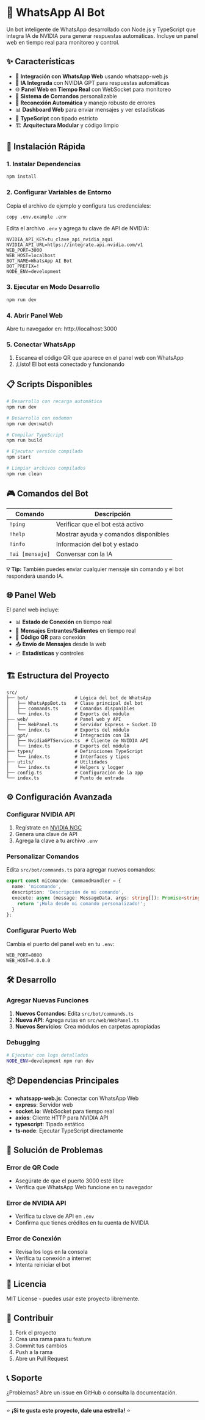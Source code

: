 # 🤖 WhatsApp AI Bot

Un bot inteligente de WhatsApp desarrollado con Node.js y TypeScript que integra IA de NVIDIA para generar respuestas automáticas. Incluye un panel web en tiempo real para monitoreo y control.

## ✨ Características

- 📱 **Integración con WhatsApp Web** usando whatsapp-web.js
- 🧠 **IA Integrada** con NVIDIA GPT para respuestas automáticas
- 🌐 **Panel Web en Tiempo Real** con WebSocket para monitoreo
- 💬 **Sistema de Comandos** personalizable
- 🔄 **Reconexión Automática** y manejo robusto de errores
- 📊 **Dashboard Web** para enviar mensajes y ver estadísticas
- 🎯 **TypeScript** con tipado estricto
- 🏗️ **Arquitectura Modular** y código limpio

## 🚀 Instalación Rápida

### 1. Instalar Dependencias

```bash
npm install
```

### 2. Configurar Variables de Entorno

Copia el archivo de ejemplo y configura tus credenciales:

```bash
copy .env.example .env
```

Edita el archivo `.env` y agrega tu clave de API de NVIDIA:

```env
NVIDIA_API_KEY=tu_clave_api_nvidia_aqui
NVIDIA_API_URL=https://integrate.api.nvidia.com/v1
WEB_PORT=3000
WEB_HOST=localhost
BOT_NAME=WhatsApp AI Bot
BOT_PREFIX=!
NODE_ENV=development
```

### 3. Ejecutar en Modo Desarrollo

```bash
npm run dev
```

### 4. Abrir Panel Web

Abre tu navegador en: http://localhost:3000

### 5. Conectar WhatsApp

1. Escanea el código QR que aparece en el panel web con WhatsApp
2. ¡Listo! El bot está conectado y funcionando

## 📋 Scripts Disponibles

```bash
# Desarrollo con recarga automática
npm run dev

# Desarrollo con nodemon
npm run dev:watch

# Compilar TypeScript
npm run build

# Ejecutar versión compilada
npm start

# Limpiar archivos compilados
npm run clean
```

## 🎮 Comandos del Bot

| Comando | Descripción |
|---------|-------------|
| `!ping` | Verificar que el bot está activo |
| `!help` | Mostrar ayuda y comandos disponibles |
| `!info` | Información del bot y estado |
| `!ai [mensaje]` | Conversar con la IA |

**💡 Tip:** También puedes enviar cualquier mensaje sin comando y el bot responderá usando IA.

## 🌐 Panel Web

El panel web incluye:

- 📊 **Estado de Conexión** en tiempo real
- 💬 **Mensajes Entrantes/Salientes** en tiempo real
- 📱 **Código QR** para conexión
- 📤 **Envío de Mensajes** desde la web
- 📈 **Estadísticas** y controles

## 🏗️ Estructura del Proyecto

```
src/
├── bot/                 # Lógica del bot de WhatsApp
│   ├── WhatsAppBot.ts   # Clase principal del bot
│   ├── commands.ts      # Comandos disponibles
│   └── index.ts         # Exports del módulo
├── web/                 # Panel web y API
│   ├── WebPanel.ts      # Servidor Express + Socket.IO
│   └── index.ts         # Exports del módulo
├── gpt/                 # Integración con IA
│   ├── NvidiaGPTService.ts  # Cliente de NVIDIA API
│   └── index.ts         # Exports del módulo
├── types/               # Definiciones TypeScript
│   └── index.ts         # Interfaces y tipos
├── utils/               # Utilidades
│   └── index.ts         # Helpers y logger
├── config.ts            # Configuración de la app
└── index.ts             # Punto de entrada
```

## ⚙️ Configuración Avanzada

### Configurar NVIDIA API

1. Regístrate en [NVIDIA NGC](https://ngc.nvidia.com/)
2. Genera una clave de API
3. Agrega la clave a tu archivo `.env`

### Personalizar Comandos

Edita `src/bot/commands.ts` para agregar nuevos comandos:

```typescript
export const miComando: CommandHandler = {
  name: 'micomando',
  description: 'Descripción de mi comando',
  execute: async (message: MessageData, args: string[]): Promise<string> => {
    return '¡Hola desde mi comando personalizado!';
  }
};
```

### Configurar Puerto Web

Cambia el puerto del panel web en tu `.env`:

```env
WEB_PORT=8080
WEB_HOST=0.0.0.0
```

## 🛠️ Desarrollo

### Agregar Nuevas Funciones

1. **Nuevos Comandos**: Edita `src/bot/commands.ts`
2. **Nueva API**: Agrega rutas en `src/web/WebPanel.ts`
3. **Nuevos Servicios**: Crea módulos en carpetas apropiadas

### Debugging

```bash
# Ejecutar con logs detallados
NODE_ENV=development npm run dev
```

## 📦 Dependencias Principales

- **whatsapp-web.js**: Conectar con WhatsApp Web
- **express**: Servidor web
- **socket.io**: WebSocket para tiempo real
- **axios**: Cliente HTTP para NVIDIA API
- **typescript**: Tipado estático
- **ts-node**: Ejecutar TypeScript directamente

## 🚨 Solución de Problemas

### Error de QR Code
- Asegúrate de que el puerto 3000 esté libre
- Verifica que WhatsApp Web funcione en tu navegador

### Error de NVIDIA API
- Verifica tu clave de API en `.env`
- Confirma que tienes créditos en tu cuenta de NVIDIA

### Error de Conexión
- Revisa los logs en la consola
- Verifica tu conexión a internet
- Intenta reiniciar el bot

## 📄 Licencia

MIT License - puedes usar este proyecto libremente.

## 🤝 Contribuir

1. Fork el proyecto
2. Crea una rama para tu feature
3. Commit tus cambios
4. Push a la rama
5. Abre un Pull Request

## 📞 Soporte

¿Problemas? Abre un issue en GitHub o consulta la documentación.

---

⭐ **¡Si te gusta este proyecto, dale una estrella!** ⭐



